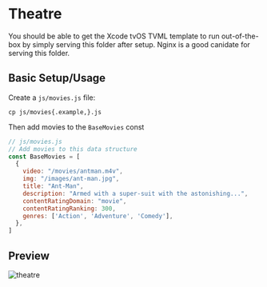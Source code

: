 # Theatre

You should be able to get the Xcode tvOS TVML template to run
out-of-the-box by simply serving this folder after setup. Nginx
is a good canidate for serving this folder.

## Basic Setup/Usage

Create a `js/movies.js` file:

`cp js/movies{.example,}.js`

Then add movies to the `BaseMovies` const

```js
// js/movies.js
// Add movies to this data structure
const BaseMovies = [
  {
    video: "/movies/antman.m4v",
    img: "/images/ant-man.jpg",
    title: "Ant-Man",
    description: "Armed with a super-suit with the astonishing...",
    contentRatingDomain: "movie",
    contentRatingRanking: 300,
    genres: ['Action', 'Adventure', 'Comedy'],
  },
]
```

## Preview

![theatre](https://cloud.githubusercontent.com/assets/1136388/20239549/41caac0c-a8c8-11e6-8957-2f4fd875b17a.png)
